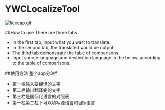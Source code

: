 # YWCLocalizeTool
![licecap.gif](http://upload-images.jianshu.io/upload_images/1398180-32d10c9420329bed.gif?imageMogr2/auto-orient/strip)

##How to use
There are three tabs

* In the first tab, input what you want to translate.
* In the second tab, the translated would be output.
* The third tab demonstrate the table of comparisons.
* Input source language and destination language in the below, according to the table of comparisons.

##使用方法
整个app分3栏

* 第一栏输入要翻译的文字  
* 第二栏输出翻译完的文字
* 第三栏是国际化语言的对照表
* 第一栏第二栏下可以填写源语言和目标语言

